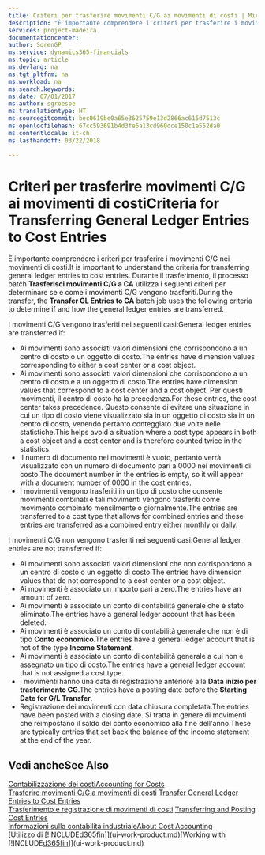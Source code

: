 ```yaml
---
title: Criteri per trasferire movimenti C/G ai movimenti di costi | Microsoft Docs
description: "È importante comprendere i criteri per trasferire i movimenti C/G nei movimenti di costi. Durante il trasferimento, il processo batch **Trasferisci movimenti C/G a CA** utilizza i seguenti criteri per determinare se e come i movimenti C/G vengono trasferiti."
services: project-madeira
documentationcenter: 
author: SorenGP
ms.service: dynamics365-financials
ms.topic: article
ms.devlang: na
ms.tgt_pltfrm: na
ms.workload: na
ms.search.keywords: 
ms.date: 07/01/2017
ms.author: sgroespe
ms.translationtype: HT
ms.sourcegitcommit: bec0619be0a65e3625759e13d2866ac615d7513c
ms.openlocfilehash: 67cc593691b4d3fe6a13cd960dce150c1e552da0
ms.contentlocale: it-ch
ms.lasthandoff: 03/22/2018

---
```

# <a name="criteria-for-transferring-general-ledger-entries-to-cost-entries"></a><span data-ttu-id="db51f-104">Criteri per trasferire movimenti C/G ai movimenti di costi</span><span class="sxs-lookup"><span data-stu-id="db51f-104">Criteria for Transferring General Ledger Entries to Cost Entries</span></span>
<span data-ttu-id="db51f-105">È importante comprendere i criteri per trasferire i movimenti C/G nei movimenti di costi.</span><span class="sxs-lookup"><span data-stu-id="db51f-105">It is important to understand the criteria for transferring general ledger entries to cost entries.</span></span> <span data-ttu-id="db51f-106">Durante il trasferimento, il processo batch **Trasferisci movimenti C/G a CA** utilizza i seguenti criteri per determinare se e come i movimenti C/G vengono trasferiti.</span><span class="sxs-lookup"><span data-stu-id="db51f-106">During the transfer, the **Transfer GL Entries to CA** batch job uses the following criteria to determine if and how the general ledger entries are transferred.</span></span>  

<span data-ttu-id="db51f-107">I movimenti C/G vengono trasferiti nei seguenti casi:</span><span class="sxs-lookup"><span data-stu-id="db51f-107">General ledger entries are transferred if:</span></span>  

-   <span data-ttu-id="db51f-108">Ai movimenti sono associati valori dimensioni che corrispondono a un centro di costo o un oggetto di costo.</span><span class="sxs-lookup"><span data-stu-id="db51f-108">The entries have dimension values corresponding to either a cost center or a cost object.</span></span>  
-   <span data-ttu-id="db51f-109">Ai movimenti sono associati valori dimensioni che corrispondono a un centro di costo e a un oggetto di costo.</span><span class="sxs-lookup"><span data-stu-id="db51f-109">The entries have dimension values that correspond to a cost center and a cost object.</span></span> <span data-ttu-id="db51f-110">Per questi movimenti, il centro di costo ha la precedenza.</span><span class="sxs-lookup"><span data-stu-id="db51f-110">For these entries, the cost center takes precedence.</span></span> <span data-ttu-id="db51f-111">Questo consente di evitare una situazione in cui un tipo di costo viene visualizzato sia in un oggetto di costo sia in un centro di costo, venendo pertanto conteggiato due volte nelle statistiche.</span><span class="sxs-lookup"><span data-stu-id="db51f-111">This helps avoid a situation where a cost type appears in both a cost object and a cost center and is therefore counted twice in the statistics.</span></span>  
-   <span data-ttu-id="db51f-112">Il numero di documento nei movimenti è vuoto, pertanto verrà visualizzato con un numero di documento pari a 0000 nei movimenti di costo.</span><span class="sxs-lookup"><span data-stu-id="db51f-112">The document number in the entries is empty, so it will appear with a document number of 0000 in the cost entries.</span></span>  
-   <span data-ttu-id="db51f-113">I movimenti vengono trasferiti in un tipo di costo che consente movimenti combinati e tali movimenti vengono trasferiti come movimento combinato mensilmente o giornalmente.</span><span class="sxs-lookup"><span data-stu-id="db51f-113">The entries are transferred to a cost type that allows for combined entries and these entries are transferred as a combined entry either monthly or daily.</span></span>  

<span data-ttu-id="db51f-114">I movimenti C/G non vengono trasferiti nei seguenti casi:</span><span class="sxs-lookup"><span data-stu-id="db51f-114">General ledger entries are not transferred if:</span></span>  

-   <span data-ttu-id="db51f-115">Ai movimenti sono associati valori dimensioni che non corrispondono a un centro di costo o un oggetto di costo.</span><span class="sxs-lookup"><span data-stu-id="db51f-115">The entries have dimension values that do not correspond to a cost center or a cost object.</span></span>  
-   <span data-ttu-id="db51f-116">Ai movimenti è associato un importo pari a zero.</span><span class="sxs-lookup"><span data-stu-id="db51f-116">The entries have an amount of zero.</span></span>  
-   <span data-ttu-id="db51f-117">Ai movimenti è associato un conto di contabilità generale che è stato eliminato.</span><span class="sxs-lookup"><span data-stu-id="db51f-117">The entries have a general ledger account that has been deleted.</span></span>  
-   <span data-ttu-id="db51f-118">Ai movimenti è associato un conto di contabilità generale che non è di tipo **Conto economico**.</span><span class="sxs-lookup"><span data-stu-id="db51f-118">The entries have a general ledger account that is not of the type **Income Statement**.</span></span>  
-   <span data-ttu-id="db51f-119">Ai movimenti è associato un conto di contabilità generale a cui non è assegnato un tipo di costo.</span><span class="sxs-lookup"><span data-stu-id="db51f-119">The entries have a general ledger account that is not assigned a cost type.</span></span>  
-   <span data-ttu-id="db51f-120">I movimenti hanno una data di registrazione anteriore alla **Data inizio per trasferimento CG**.</span><span class="sxs-lookup"><span data-stu-id="db51f-120">The entries have a posting date before the **Starting Date for G/L Transfer**.</span></span>  
-   <span data-ttu-id="db51f-121">Registrazione dei movimenti con data chiusura completata.</span><span class="sxs-lookup"><span data-stu-id="db51f-121">The entries have been posted with a closing date.</span></span> <span data-ttu-id="db51f-122">Si tratta in genere di movimenti che reimpostano il saldo del conto economico alla fine dell'anno.</span><span class="sxs-lookup"><span data-stu-id="db51f-122">These are typically entries that set back the balance of the income statement at the end of the year.</span></span>  

## <a name="see-also"></a><span data-ttu-id="db51f-123">Vedi anche</span><span class="sxs-lookup"><span data-stu-id="db51f-123">See Also</span></span>  
[<span data-ttu-id="db51f-124">Contabilizzazione dei costi</span><span class="sxs-lookup"><span data-stu-id="db51f-124">Accounting for Costs</span></span>](finance-manage-cost-accounting.md)  
 <span data-ttu-id="db51f-125">[Trasferire movimenti C/G a movimenti di costi](finance-how-to-transfer-general-ledger-entries-to-cost-entries.md) </span><span class="sxs-lookup"><span data-stu-id="db51f-125">[Transfer General Ledger Entries to Cost Entries](finance-how-to-transfer-general-ledger-entries-to-cost-entries.md) </span></span>  
 <span data-ttu-id="db51f-126">[Trasferimento e registrazione di movimenti di costi](finance-transfer-and-post-cost-entries.md) </span><span class="sxs-lookup"><span data-stu-id="db51f-126">[Transferring and Posting Cost Entries](finance-transfer-and-post-cost-entries.md) </span></span>  
 [<span data-ttu-id="db51f-127">Informazioni sulla contabilità industriale</span><span class="sxs-lookup"><span data-stu-id="db51f-127">About Cost Accounting</span></span>](finance-about-cost-accounting.md)  
 <span data-ttu-id="db51f-128">[Utilizzo di [!INCLUDE[d365fin](includes/d365fin_md.md)]](ui-work-product.md)</span><span class="sxs-lookup"><span data-stu-id="db51f-128">[Working with [!INCLUDE[d365fin](includes/d365fin_md.md)]](ui-work-product.md)</span></span>

